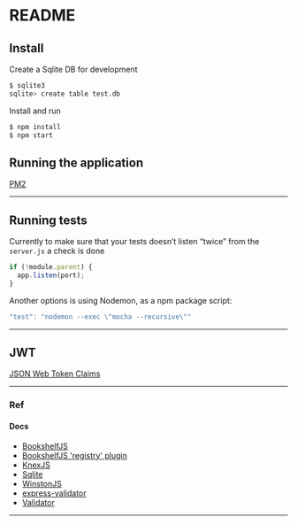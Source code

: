 # README

## Install

Create a Sqlite DB for development

```sh
$ sqlite3
sqlite> create table test.db
```

Install and run

```sh
$ npm install
$ npm start
```

## Running the application

[PM2](https://github.com/Unitech/PM2/)

---

## Running tests

Currently to make sure that your tests doesn’t listen “twice” from the `server.js` a check is done

```js
if (!module.parent) {
  app.listen(port);
}
```

Another options is using Nodemon, as a npm package script:

```js
"test": "nodemon --exec \"mocha --recursive\""
```

---

## JWT

[JSON Web Token Claims](https://www.iana.org/assignments/jwt/jwt.xhtml)

---

### Ref

#### Docs

- [BookshelfJS](https://bookshelfjs.org/api.html)
- [BookshelfJS 'registry' plugin](https://github.com)
- [KnexJS](https://knexjs.org/)
- [Sqlite](http://www.sqlitetutorial.net/)
- [WinstonJS](https://github.com/winstonjs/winston)
- [express-validator](https://github.com/express-validator/express-validator)
- [Validator](https://github.com/chriso/validator.js)

---

<!---
https://github.com/strongloop/loopback
--->
